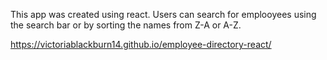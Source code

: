 This app was created using react.  Users can search for emplooyees using the search bar or by sorting the names from Z-A or A-Z.  

https://victoriablackburn14.github.io/employee-directory-react/

